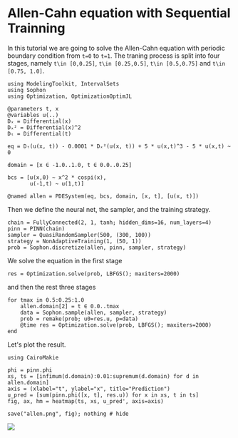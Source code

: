 # Allen-Cahn equation with Sequential Trainning

In this tutorial we are going to solve the Allen-Cahn equation with periodic boundary condition from ``t=0`` to ``t=1``. The traning process is split into four stages, namely 
``t\in [0,0.25]``, ``t\in [0.25,0.5]``, ``t\in [0.5,0.75]`` and ``t\in [0.75, 1.0]``.

```@example allen
using ModelingToolkit, IntervalSets
using Sophon
using Optimization, OptimizationOptimJL

@parameters t, x
@variables u(..)
Dₓ = Differential(x)
Dₓ² = Differential(x)^2
Dₜ = Differential(t)

eq = Dₜ(u(x, t)) - 0.0001 * Dₓ²(u(x, t)) + 5 * u(x,t)^3 - 5 * u(x,t) ~ 0

domain = [x ∈ -1.0..1.0, t ∈ 0.0..0.25]

bcs = [u(x,0) ~ x^2 * cospi(x),
       u(-1,t) ~ u(1,t)]

@named allen = PDESystem(eq, bcs, domain, [x, t], [u(x, t)])
```

Then we define the neural net, the sampler, and the training strategy.
```@example allen
chain = FullyConnected(2, 1, tanh; hidden_dims=16, num_layers=4)
pinn = PINN(chain)
sampler = QuasiRandomSampler(500, (300, 100))
strategy = NonAdaptiveTraining(1, (50, 1))
prob = Sophon.discretize(allen, pinn, sampler, strategy)
```

We solve the equation in the first stage 
```@example allen
res = Optimization.solve(prob, LBFGS(); maxiters=2000)
```
and then the rest three stages
```@example allen
for tmax in 0.5:0.25:1.0
    allen.domain[2] = t ∈ 0.0..tmax
    data = Sophon.sample(allen, sampler, strategy)
    prob = remake(prob; u0=res.u, p=data)
    @time res = Optimization.solve(prob, LBFGS(); maxiters=2000)
end
```

Let's plot the result.
```@example
using CairoMakie

phi = pinn.phi
xs, ts = [infimum(d.domain):0.01:supremum(d.domain) for d in allen.domain]
axis = (xlabel="t", ylabel="x", title="Prediction")
u_pred = [sum(pinn.phi([x, t], res.u)) for x in xs, t in ts]
fig, ax, hm = heatmap(ts, xs, u_pred', axis=axis)

save("allen.png", fig); nothing # hide
```
![](allen.png)
